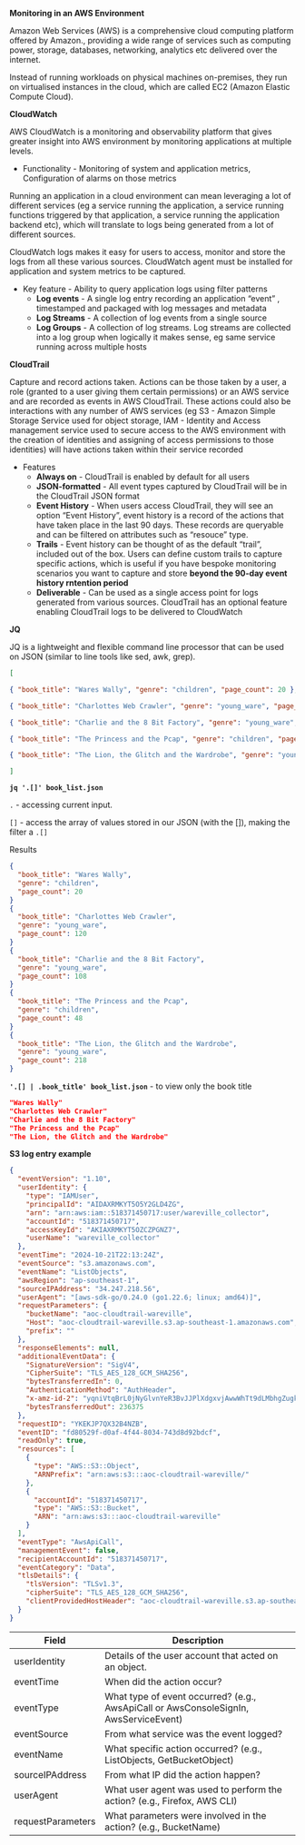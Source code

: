 **Monitoring in an AWS Environment**

Amazon Web Services (AWS) is a comprehensive cloud computing platform offered by Amazon., providing a wide range of services such as computing power, storage, databases, networking, analytics etc delivered over the internet. 

Instead of running workloads on physical machines on-premises, they run on virtualised instances in the cloud, which are called EC2 (Amazon Elastic Compute Cloud).

**CloudWatch**

AWS CloudWatch is a monitoring and observability platform that gives greater insight into AWS environment by monitoring applications at multiple levels. 

- Functionality - Monitoring of system and application metrics, Configuration of alarms on those metrics

Running an application in a cloud environment can mean leveraging a lot of different services (eg a service running the application, a service running functions triggered by that application, a service running the application backend etc), which will translate to logs being generated from a lot of different sources. 

CloudWatch logs makes it easy for users to access, monitor and store the logs from all these various sources. CloudWatch agent must be installed for application and system metrics to be captured.

- Key feature - Ability to query application logs using filter patterns
    - **Log events** - A single log entry recording an application “event” , timestamped and packaged with log messages and metadata
    - **Log Streams** - A collection of log events from a single source
    - **Log Groups** - A collection of log streams. Log streams are collected into a log group when logically it makes sense, eg same service running across multiple hosts

**CloudTrail**

Capture and record actions taken. Actions can be those taken by a user, a role (granted to a user giving them certain permissions) or an AWS service and are recorded as events in AWS CloudTrail. These actions could also be interactions with any number of AWS services (eg S3 - Amazon Simple Storage Service used for object storage, IAM - Identity and Access management service used to secure access to the AWS environment with the creation of identities and assigning of access permissions to those identities) will have actions taken within their service recorded

- Features
    - **Always on** - CloudTrail is enabled by default for all users
    - **JSON-formatted** - All event types captured by CloudTrail will be in the CloudTrail JSON format
    - **Event History** - When users access CloudTrail, they will see an option “Event History”, event history is a record of the actions that have taken place in the last 90 days. These records are queryable and can be filtered on attributes such as “resouce” type.
    - **Trails** - Event history can be thought of as the default “trail”, included out of the box. Users can define custom trails to capture specific actions, which is useful if you have bespoke monitoring scenarios you want to capture and store **beyond the 90-day event history rntention period**
    - **Deliverable** - Can be used as a single access point for logs generated from various sources. CloudTrail has an optional feature enabling CloudTrail logs to be delivered to CloudWatch

**JQ**

JQ is a lightweight and flexible command line processor that can be used on JSON (similar to line tools like sed, awk, grep).

```json
[

{ "book_title": "Wares Wally", "genre": "children", "page_count": 20 },

{ "book_title": "Charlottes Web Crawler", "genre": "young_ware", "page_count": 120 },

{ "book_title": "Charlie and the 8 Bit Factory", "genre": "young_ware", "page_count": 108 },

{ "book_title": "The Princess and the Pcap", "genre": "children", "page_count": 48 },

{ "book_title": "The Lion, the Glitch and the Wardrobe", "genre": "young_ware", "page_count": 218 }

]
```

**`jq '.[]' book_list.json`**

`.` - accessing current input. 

`[]` - access the array of values stored in our JSON (with the []), making the filter a `.[]`

Results

```json
{
  "book_title": "Wares Wally",
  "genre": "children",
  "page_count": 20
}
{
  "book_title": "Charlottes Web Crawler",
  "genre": "young_ware",
  "page_count": 120
}
{
  "book_title": "Charlie and the 8 Bit Factory",
  "genre": "young_ware",
  "page_count": 108
}
{
  "book_title": "The Princess and the Pcap",
  "genre": "children",
  "page_count": 48
}
{
  "book_title": "The Lion, the Glitch and the Wardrobe",
  "genre": "young_ware",
  "page_count": 218
}
```

**`'.[] | .book_title' book_list.json`** - to view only the book title

```json
"Wares Wally"
"Charlottes Web Crawler"
"Charlie and the 8 Bit Factory"
"The Princess and the Pcap"
"The Lion, the Glitch and the Wardrobe"
```

**S3 log entry example**

```json
{
  "eventVersion": "1.10",
  "userIdentity": {
    "type": "IAMUser",
    "principalId": "AIDAXRMKYT5O5Y2GLD4ZG",
    "arn": "arn:aws:iam::518371450717:user/wareville_collector",
    "accountId": "518371450717",
    "accessKeyId": "AKIAXRMKYT5OZCZPGNZ7",
    "userName": "wareville_collector"
  },
  "eventTime": "2024-10-21T22:13:24Z",
  "eventSource": "s3.amazonaws.com",
  "eventName": "ListObjects",
  "awsRegion": "ap-southeast-1",
  "sourceIPAddress": "34.247.218.56",
  "userAgent": "[aws-sdk-go/0.24.0 (go1.22.6; linux; amd64)]",
  "requestParameters": {
    "bucketName": "aoc-cloudtrail-wareville",
    "Host": "aoc-cloudtrail-wareville.s3.ap-southeast-1.amazonaws.com",
    "prefix": ""
  },
  "responseElements": null,
  "additionalEventData": {
    "SignatureVersion": "SigV4",
    "CipherSuite": "TLS_AES_128_GCM_SHA256",
    "bytesTransferredIn": 0,
    "AuthenticationMethod": "AuthHeader",
    "x-amz-id-2": "yqniVtqBrL0jNyGlvnYeR3BvJJPlXdgxvjAwwWhTt9dLMbhgZugkhlH8H21Oo5kNLiq8vg5vLoj3BNl9LPEAqN5iHpKpZ1hVynQi7qrIDk0=",
    "bytesTransferredOut": 236375
  },
  "requestID": "YKEKJP7QX32B4NZB",
  "eventID": "fd80529f-d0af-4f44-8034-743d8d92bdcf",
  "readOnly": true,
  "resources": [
    {
      "type": "AWS::S3::Object",
      "ARNPrefix": "arn:aws:s3:::aoc-cloudtrail-wareville/"
    },
    {
      "accountId": "518371450717",
      "type": "AWS::S3::Bucket",
      "ARN": "arn:aws:s3:::aoc-cloudtrail-wareville"
    }
  ],
  "eventType": "AwsApiCall",
  "managementEvent": false,
  "recipientAccountId": "518371450717",
  "eventCategory": "Data",
  "tlsDetails": {
    "tlsVersion": "TLSv1.3",
    "cipherSuite": "TLS_AES_128_GCM_SHA256",
    "clientProvidedHostHeader": "aoc-cloudtrail-wareville.s3.ap-southeast-1.amazonaws.com"
  }
}
```

| **Field** | **Description** |
| --- | --- |
| userIdentity | Details of the user account that acted on an object. |
| eventTime | When did the action occur? |
| eventType | What type of event occurred? (e.g., AwsApiCall or AwsConsoleSignIn, AwsServiceEvent) |
| eventSource | From what service was the event logged? |
| eventName | What specific action occurred? (e.g., ListObjects, GetBucketObject) |
| sourceIPAddress | From what IP did the action happen? |
| userAgent | What user agent was used to perform the action? (e.g., Firefox, AWS CLI) |
| requestParameters | What parameters were involved in the action? (e.g., BucketName) |
